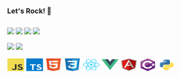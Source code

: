 ### Let's Rock! 🤟

##

<div>   
  <a href="mailto:dev@thiagosouza.com"><img src="https://img.shields.io/badge/-Email-000000?style=for-the-badge&logo=gmail&logoColor=F0DB4F" target="_blank"></a>
  <a href="https://www.linkedin.com/in/imthiagodesouza" target="_blank"><img src="https://img.shields.io/badge/-LinkedIn-000000?style=for-the-badge&logo=linkedin&logoColor=F0DB4F" target="_blank"></a> 
  <a href="https://www.instagram.com/thiagosouza.io" target="_blank"><img src="https://img.shields.io/badge/-Instagram-000000?style=for-the-badge&logo=instagram&logoColor=F0DB4F" target="_blank"></a>
  <a href="https://www.youtube.com/channel/UCObFBuhVmi48ZHS07Li5h5A" target="_blank"><img src="https://img.shields.io/badge/YouTube-000000?style=for-the-badge&logo=youtube&logoColor=F0DB4F" target="_blank"></a>
</div>

<br/>


<div>
  <a href="https://github.com/thiagodesouza"><img height="180em" src="https://github-readme-stats.vercel.app/api?username=thiagodesouza&show_icons=true&theme=highcontrast&include_all_commits=true&count_private=true"/></a>
  <a href="https://github.com/thiagodesouza"><img height="180em" src="https://github-readme-stats.vercel.app/api/top-langs/?username=thiagodesouza&layout=compact&langs_count=10&theme=highcontrast"/></a>
</div>

<br/>

<div style="display: inline_block">
  <a href="https://github.com/thiagodesouza"><img align="center" alt="Thiago-Js" height="30" width="40" src="https://raw.githubusercontent.com/devicons/devicon/master/icons/javascript/javascript-original.svg"></a>
  <a href="https://github.com/thiagodesouza"><img align="center" alt="Thiago-Ts" height="30" width="40" src="https://raw.githubusercontent.com/devicons/devicon/master/icons/typescript/typescript-original.svg"></a>
  <a href="https://github.com/thiagodesouza"><img align="center" alt="Thiago-HTML" height="30" width="40" src="https://raw.githubusercontent.com/devicons/devicon/master/icons/html5/html5-original.svg"></a>
  <a href="https://github.com/thiagodesouza"><img align="center" alt="Thiago-CSS" height="30" width="40" src="https://raw.githubusercontent.com/devicons/devicon/master/icons/css3/css3-original.svg"></a>
  <a href="https://github.com/thiagodesouza"><img align="center" alt="Thiago-React" height="30" width="40" src="https://raw.githubusercontent.com/devicons/devicon/master/icons/react/react-original.svg"></a>
  <a href="https://github.com/thiagodesouza"><img align="center" alt="Thiago-VueJs" height="30" width="40" src="https://raw.githubusercontent.com/devicons/devicon/master/icons/vuejs/vuejs-original.svg"></a>
  <a href="https://github.com/thiagodesouza"><img align="center" alt="Thiago-Angular" height="30" width="40" src="https://raw.githubusercontent.com/devicons/devicon/master/icons/angularjs/angularjs-original.svg"></a>
  <a href="https://github.com/thiagodesouza"><img align="center" alt="Thiago-Csharp" height="30" width="40" src="https://raw.githubusercontent.com/devicons/devicon/master/icons/csharp/csharp-original.svg"></a>
  <a href="https://github.com/thiagodesouza"><img align="center" alt="Thiago-Python" height="30" width="40" src="https://raw.githubusercontent.com/devicons/devicon/master/icons/python/python-original.svg"></a>
</div>
